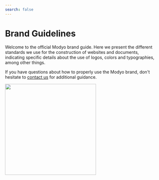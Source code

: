 ```yaml
---
search: false
---
```


# Brand Guidelines

Welcome to the official Modyo brand guide. Here we present the different standards we use for the construction of websites and documents, indicating specific details about the use of logos, colors and typographies, among other things.

If you have questions about how to properly use the Modyo brand, don't hesitate to [contact us](https://support.modyo.com/hc/en-us) for additional guidance.

<img src='/assets/img/m.png' style="width:300px;"/>
